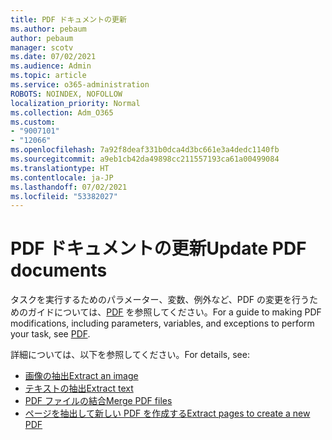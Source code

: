 ```yaml
---
title: PDF ドキュメントの更新
ms.author: pebaum
author: pebaum
manager: scotv
ms.date: 07/02/2021
ms.audience: Admin
ms.topic: article
ms.service: o365-administration
ROBOTS: NOINDEX, NOFOLLOW
localization_priority: Normal
ms.collection: Adm_O365
ms.custom:
- "9007101"
- "12066"
ms.openlocfilehash: 7a92f8deaf331b0dca4d3bc661e3a4dedc1140fb
ms.sourcegitcommit: a9eb1cb42da49898cc211557193ca61a00499084
ms.translationtype: HT
ms.contentlocale: ja-JP
ms.lasthandoff: 07/02/2021
ms.locfileid: "53382027"
---
```

# <a name="update-pdf-documents"></a><span data-ttu-id="7f8ae-102">PDF ドキュメントの更新</span><span class="sxs-lookup"><span data-stu-id="7f8ae-102">Update PDF documents</span></span>

<span data-ttu-id="7f8ae-103">タスクを実行するためのパラメーター、変数、例外など、PDF の変更を行うためのガイドについては、[PDF](/power-automate/desktop-flows/actions-reference/pdf) を参照してください。</span><span class="sxs-lookup"><span data-stu-id="7f8ae-103">For a guide to making PDF modifications, including parameters, variables, and exceptions to perform your task, see [PDF](/power-automate/desktop-flows/actions-reference/pdf).</span></span>

<span data-ttu-id="7f8ae-104">詳細については、以下を参照してください。</span><span class="sxs-lookup"><span data-stu-id="7f8ae-104">For details, see:</span></span>

- [<span data-ttu-id="7f8ae-105">画像の抽出</span><span class="sxs-lookup"><span data-stu-id="7f8ae-105">Extract an image</span></span>](/power-automate/desktop-flows/actions-reference/pdf#pdf-actions)
- [<span data-ttu-id="7f8ae-106">テキストの抽出</span><span class="sxs-lookup"><span data-stu-id="7f8ae-106">Extract text</span></span>](/power-automate/desktop-flows/actions-reference/pdf#extracttextfrompdfaction)
- [<span data-ttu-id="7f8ae-107">PDF ファイルの結合</span><span class="sxs-lookup"><span data-stu-id="7f8ae-107">Merge PDF files</span></span>](/power-automate/desktop-flows/actions-reference/pdf#mergefiles)
- [<span data-ttu-id="7f8ae-108">ページを抽出して新しい PDF を作成する</span><span class="sxs-lookup"><span data-stu-id="7f8ae-108">Extract pages to create a new PDF</span></span>](/power-automate/desktop-flows/actions-reference/pdf#extractpages)
